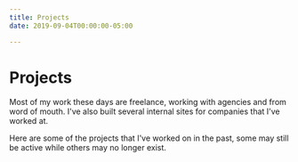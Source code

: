 ```yaml
---
title: Projects
date: 2019-09-04T00:00:00-05:00

---
```

# Projects

Most of my work these days are freelance, working with agencies and from word of mouth. I've also built several internal sites for companies that I've worked at. 

Here are some of the projects that I've worked on in the past, some may still be active while others may no longer exist.
